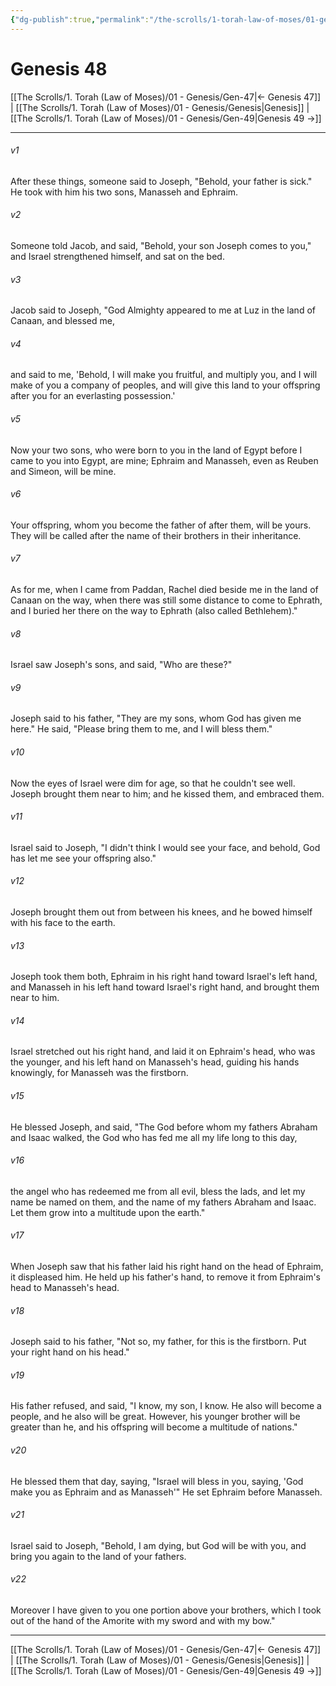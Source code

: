 ```yaml
---
{"dg-publish":true,"permalink":"/the-scrolls/1-torah-law-of-moses/01-genesis/gen-48/","tags":["TheScrolls","TorahLawofMoses"]}
---
```


# Genesis 48

[[The Scrolls/1. Torah (Law of Moses)/01 - Genesis/Gen-47\|← Genesis 47]] | [[The Scrolls/1. Torah (Law of Moses)/01 - Genesis/Genesis\|Genesis]] | [[The Scrolls/1. Torah (Law of Moses)/01 - Genesis/Gen-49\|Genesis 49 →]]
***



###### v1 
After these things, someone said to Joseph, "Behold, your father is sick." He took with him his two sons, Manasseh and Ephraim. 

###### v2 
Someone told Jacob, and said, "Behold, your son Joseph comes to you," and Israel strengthened himself, and sat on the bed. 

###### v3 
Jacob said to Joseph, "God Almighty appeared to me at Luz in the land of Canaan, and blessed me, 

###### v4 
and said to me, 'Behold, I will make you fruitful, and multiply you, and I will make of you a company of peoples, and will give this land to your offspring after you for an everlasting possession.' 

###### v5 
Now your two sons, who were born to you in the land of Egypt before I came to you into Egypt, are mine; Ephraim and Manasseh, even as Reuben and Simeon, will be mine. 

###### v6 
Your offspring, whom you become the father of after them, will be yours. They will be called after the name of their brothers in their inheritance. 

###### v7 
As for me, when I came from Paddan, Rachel died beside me in the land of Canaan on the way, when there was still some distance to come to Ephrath, and I buried her there on the way to Ephrath (also called Bethlehem)." 

###### v8 
Israel saw Joseph's sons, and said, "Who are these?" 

###### v9 
Joseph said to his father, "They are my sons, whom God has given me here." He said, "Please bring them to me, and I will bless them." 

###### v10 
Now the eyes of Israel were dim for age, so that he couldn't see well. Joseph brought them near to him; and he kissed them, and embraced them. 

###### v11 
Israel said to Joseph, "I didn't think I would see your face, and behold, God has let me see your offspring also." 

###### v12 
Joseph brought them out from between his knees, and he bowed himself with his face to the earth. 

###### v13 
Joseph took them both, Ephraim in his right hand toward Israel's left hand, and Manasseh in his left hand toward Israel's right hand, and brought them near to him. 

###### v14 
Israel stretched out his right hand, and laid it on Ephraim's head, who was the younger, and his left hand on Manasseh's head, guiding his hands knowingly, for Manasseh was the firstborn. 

###### v15 
He blessed Joseph, and said, "The God before whom my fathers Abraham and Isaac walked, the God who has fed me all my life long to this day, 

###### v16 
the angel who has redeemed me from all evil, bless the lads, and let my name be named on them, and the name of my fathers Abraham and Isaac. Let them grow into a multitude upon the earth." 

###### v17 
When Joseph saw that his father laid his right hand on the head of Ephraim, it displeased him. He held up his father's hand, to remove it from Ephraim's head to Manasseh's head. 

###### v18 
Joseph said to his father, "Not so, my father, for this is the firstborn. Put your right hand on his head." 

###### v19 
His father refused, and said, "I know, my son, I know. He also will become a people, and he also will be great. However, his younger brother will be greater than he, and his offspring will become a multitude of nations." 

###### v20 
He blessed them that day, saying, "Israel will bless in you, saying, 'God make you as Ephraim and as Manasseh'" He set Ephraim before Manasseh. 

###### v21 
Israel said to Joseph, "Behold, I am dying, but God will be with you, and bring you again to the land of your fathers. 

###### v22 
Moreover I have given to you one portion above your brothers, which I took out of the hand of the Amorite with my sword and with my bow."

***
[[The Scrolls/1. Torah (Law of Moses)/01 - Genesis/Gen-47\|← Genesis 47]] | [[The Scrolls/1. Torah (Law of Moses)/01 - Genesis/Genesis\|Genesis]] | [[The Scrolls/1. Torah (Law of Moses)/01 - Genesis/Gen-49\|Genesis 49 →]]
